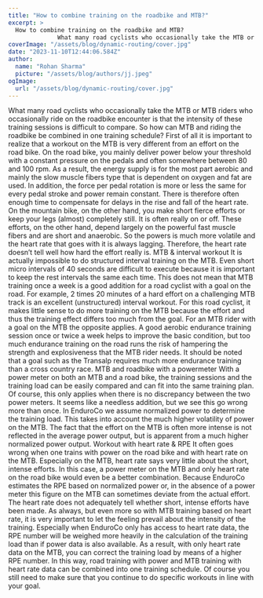 ```yaml
---
title: "How to combine training on the roadbike and MTB?"
excerpt: >
  How to combine training on the roadbike and MTB?
              What many road cyclists who occasionally take the MTB or MTB riders who occasionally ride on the roadbike encounter is that the intensity o
coverImage: "/assets/blog/dynamic-routing/cover.jpg"
date: "2023-11-10T12:44:06.584Z"
author:
  name: "Rohan Sharma"
  picture: "/assets/blog/authors/jj.jpeg"
ogImage:
  url: "/assets/blog/dynamic-routing/cover.jpg"
---
```


What many road cyclists who occasionally take the MTB or MTB riders who occasionally ride on the roadbike encounter is that the intensity of these training sessions is difficult to compare. So how can MTB and riding the roadbike be combined in one training schedule?
First of all it is important to realize that a workout on the MTB is very different from an effort on the road bike. On the road bike, you mainly deliver power below your threshold with a constant pressure on the pedals and often somewhere between 80 and 100 rpm. As a result, the energy supply is for the most part aerobic and mainly the slow muscle fibers type that is dependent on oxygen and fat are used. In addition, the force per pedal rotation is more or less the same for every pedal stroke and power remain constant. There is therefore often enough time to compensate for delays in the rise and fall of the heart rate.
On the mountain bike, on the other hand, you make short fierce efforts or keep your legs (almost) completely still. It is often really on or off. These efforts, on the other hand, depend largely on the powerful fast muscle fibers and are short and anaerobic. So the powers is much more volatile and the heart rate that goes with it is always lagging. Therefore, the heart rate doesn’t tell well how hard the effort really is.
MTB & interval workout
It is actually impossible to do structured interval training on the MTB. Even short micro intervals of 40 seconds are difficult to execute because it is important to keep the rest intervals the same each time. This does not mean that MTB training once a week is a good addition for a road cyclist with a goal on the road. For example, 2 times 20 minutes of a hard effort on a challenging MTB track is an excellent (unstructured) interval workout. For this road cyclist, it makes little sense to do more training on the MTB because the effort and thus the training effect differs too much from the goal.
For an MTB rider with a goal on the MTB the opposite applies. A good aerobic endurance training session once or twice a week helps to improve the basic condition, but too much endurance training on the road runs the risk of hampering the strength and explosiveness that the MTB rider needs. It should be noted that a goal such as the Transalp requires much more endurance training than a cross country race.
MTB and roadbike with a powermeter
With a power meter on both an MTB and a road bike, the training sessions and the training load can be easily compared and can fit into the same training plan. Of course, this only applies when there is no discrepancy between the two power meters. It seems like a needless addition, but we see this go wrong more than once. In EnduroCo we assume normalized power to determine the training load. This takes into account the much higher volatility of power on the MTB. The fact that the effort on the MTB is often more intense is not reflected in the average power output, but is apparent from a much higher normalized power output.
Workout with heart rate & RPE
It often goes wrong when one trains with power on the road bike and with heart rate on the MTB. Especially on the MTB, heart rate says very little about the short, intense efforts. In this case, a power meter on the MTB and only heart rate on the road bike would even be a better combination. Because EnduroCo estimates the RPE based on normalized power or, in the absence of a power meter this figure on the MTB can sometimes deviate from the actual effort. The heart rate does not adequately tell whether short, intense efforts have been made.
As always, but even more so with MTB training based on heart rate, it is very important to let the feeling prevail about the intensity of the training. Especially when EnduroCo only has access to heart rate data, the RPE number will be weighed more heavily in the calculation of the training load than if power data is also available. As a result, with only heart rate data on the MTB, you can correct the training load by means of a higher RPE number. In this way, road training with power and MTB training with heart rate data can be combined into one training schedule. Of course you still need to make sure that you continue to do specific workouts in line with your goal.